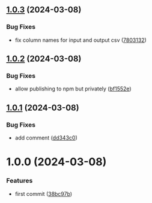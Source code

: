 ## [1.0.3](https://github.com/leap-ai/api-schemas/compare/v1.0.2...v1.0.3) (2024-03-08)


### Bug Fixes

* fix column names for input and output csv ([7803132](https://github.com/leap-ai/api-schemas/commit/7803132197f7077feb851064d25a7eae67294a84))

## [1.0.2](https://github.com/leap-ai/api-schemas/compare/v1.0.1...v1.0.2) (2024-03-08)


### Bug Fixes

* allow publishing to npm but privately ([bf1552e](https://github.com/leap-ai/api-schemas/commit/bf1552ed4f55b4d2c4464d6e19809fbf980c3436))

## [1.0.1](https://github.com/leap-ai/api-schemas/compare/v1.0.0...v1.0.1) (2024-03-08)


### Bug Fixes

* add comment ([dd343c0](https://github.com/leap-ai/api-schemas/commit/dd343c0c1add60c9b66d048aa1e0d8fed85ee7fa))

# 1.0.0 (2024-03-08)


### Features

* first commit ([38bc97b](https://github.com/leap-ai/api-schemas/commit/38bc97b4ce0e9d5d3f89966b9142bb0592ddd833))
